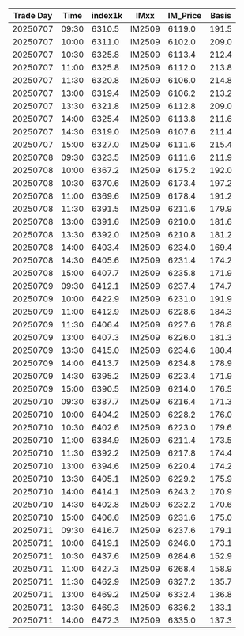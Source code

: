 | Trade Day  | Time | index1k | IMxx | IM_Price | Basis |
| ---------- | ---- | ------- | ---- | -------- | ----- |
| 20250707 | 09:30 | 6310.5 | IM2509 | 6119.0 | 191.5 | 
| 20250707 | 10:00 | 6311.0 | IM2509 | 6102.0 | 209.0 | 
| 20250707 | 10:30 | 6325.8 | IM2509 | 6113.4 | 212.4 | 
| 20250707 | 11:00 | 6325.8 | IM2509 | 6112.0 | 213.8 | 
| 20250707 | 11:30 | 6320.8 | IM2509 | 6106.0 | 214.8 | 
| 20250707 | 13:00 | 6319.4 | IM2509 | 6106.2 | 213.2 | 
| 20250707 | 13:30 | 6321.8 | IM2509 | 6112.8 | 209.0 | 
| 20250707 | 14:00 | 6325.4 | IM2509 | 6113.8 | 211.6 | 
| 20250707 | 14:30 | 6319.0 | IM2509 | 6107.6 | 211.4 | 
| 20250707 | 15:00 | 6327.0 | IM2509 | 6111.6 | 215.4 | 
| 20250708 | 09:30 | 6323.5 | IM2509 | 6111.6 | 211.9 | 
| 20250708 | 10:00 | 6367.2 | IM2509 | 6175.2 | 192.0 | 
| 20250708 | 10:30 | 6370.6 | IM2509 | 6173.4 | 197.2 | 
| 20250708 | 11:00 | 6369.6 | IM2509 | 6178.4 | 191.2 | 
| 20250708 | 11:30 | 6391.5 | IM2509 | 6211.6 | 179.9 | 
| 20250708 | 13:00 | 6391.6 | IM2509 | 6210.0 | 181.6 | 
| 20250708 | 13:30 | 6392.0 | IM2509 | 6210.8 | 181.2 | 
| 20250708 | 14:00 | 6403.4 | IM2509 | 6234.0 | 169.4 | 
| 20250708 | 14:30 | 6405.6 | IM2509 | 6231.4 | 174.2 | 
| 20250708 | 15:00 | 6407.7 | IM2509 | 6235.8 | 171.9 | 
| 20250709 | 09:30 | 6412.1 | IM2509 | 6237.4 | 174.7 |
| 20250709 | 10:00 | 6422.9 | IM2509 | 6231.0 | 191.9 |
| 20250709 | 11:00 | 6412.9 | IM2509 | 6228.6 | 184.3 |
| 20250709 | 11:30 | 6406.4 | IM2509 | 6227.6 | 178.8 |
| 20250709 | 13:00 | 6407.3 | IM2509 | 6226.0 | 181.3 |
| 20250709 | 13:30 | 6415.0 | IM2509 | 6234.6 | 180.4 |
| 20250709 | 14:00 | 6413.7 | IM2509 | 6234.8 | 178.9 |
| 20250709 | 14:30 | 6395.2 | IM2509 | 6223.4 | 171.9 | 
| 20250709 | 15:00 | 6390.5 | IM2509 | 6214.0 | 176.5 | 
| 20250710 | 09:30 | 6387.7 | IM2509 | 6216.4 | 171.3 | 
| 20250710 | 10:00 | 6404.2 | IM2509 | 6228.2 | 176.0 | 
| 20250710 | 10:30 | 6402.6 | IM2509 | 6223.0 | 179.6 | 
| 20250710 | 11:00 | 6384.9 | IM2509 | 6211.4 | 173.5 | 
| 20250710 | 11:30 | 6392.2 | IM2509 | 6217.8 | 174.4 | 
| 20250710 | 13:00 | 6394.6 | IM2509 | 6220.4 | 174.2 | 
| 20250710 | 13:30 | 6405.1 | IM2509 | 6229.2 | 175.9 | 
| 20250710 | 14:00 | 6414.1 | IM2509 | 6243.2 | 170.9 | 
| 20250710 | 14:30 | 6402.8 | IM2509 | 6232.2 | 170.6 | 
| 20250710 | 15:00 | 6406.6 | IM2509 | 6231.6 | 175.0 | 
| 20250711 | 09:30 | 6416.7 | IM2509 | 6237.6 | 179.1 | 
| 20250711 | 10:00 | 6419.1 | IM2509 | 6246.0 | 173.1 | 
| 20250711 | 10:30 | 6437.6 | IM2509 | 6284.6 | 152.9 | 
| 20250711 | 11:00 | 6427.3 | IM2509 | 6268.4 | 158.9 | 
| 20250711 | 11:30 | 6462.9 | IM2509 | 6327.2 | 135.7 | 
| 20250711 | 13:00 | 6469.2 | IM2509 | 6332.4 | 136.8 | 
| 20250711 | 13:30 | 6469.3 | IM2509 | 6336.2 | 133.1 | 
| 20250711 | 14:00 | 6472.3 | IM2509 | 6335.0 | 137.3 | 
